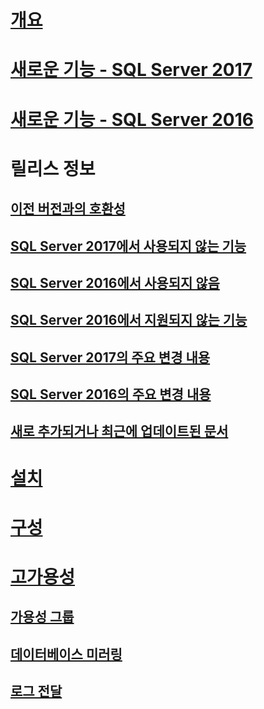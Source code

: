 # [개요](sql-server-database-engine-overview.md) 

# [새로운 기능 - SQL Server 2017](whats-new-in-sql-server-2017.md)  
# [새로운 기능 - SQL Server 2016](whats-new-in-sql-server-2016.md) 


# 릴리스 정보
## [이전 버전과의 호환성](sql-server-database-engine-backward-compatibility.md)
## [SQL Server 2017에서 사용되지 않는 기능](deprecated-database-engine-features-in-sql-server-2017.md)  
## [SQL Server 2016에서 사용되지 않음](deprecated-database-engine-features-in-sql-server-2016.md)  
## [SQL Server 2016에서 지원되지 않는 기능](discontinued-database-engine-functionality-in-sql-server-2016.md)  
## [SQL Server 2017의 주요 변경 내용](breaking-changes-to-database-engine-features-in-sql-server-2017.md)  
## [SQL Server 2016의 주요 변경 내용](breaking-changes-to-database-engine-features-in-sql-server-2016.md)  
## [새로 추가되거나 최근에 업데이트된 문서](new-updated-database-engine.md)

# [설치](../database-engine/install-windows/installation-for-sql-server-2016.md)
# [구성](../database-engine/configure-windows/configure-database-engine-instances-sql-server.md)
# [고가용성](sql-server-business-continuity-dr.md)
## [가용성 그룹](../database-engine/availability-groups/windows/overview-of-always-on-availability-groups-sql-server.md)
## [데이터베이스 미러링](../database-engine/database-mirroring/the-database-mirroring-endpoint-sql-server.md)
## [로그 전달](../database-engine/log-shipping/about-log-shipping-sql-server.md)
